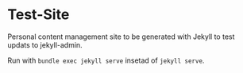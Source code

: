 # Test-Site
Personal content management site to be generated with Jekyll to test updats to jekyll-admin.

Run with `bundle exec jekyll serve` insetad of `jekyll serve`.
